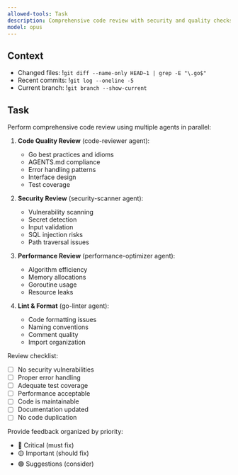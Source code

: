 ```yaml
---
allowed-tools: Task
description: Comprehensive code review with security and quality checks
model: opus
---
```


## Context
- Changed files: !`git diff --name-only HEAD~1 | grep -E "\.go$"`
- Recent commits: !`git log --oneline -5`
- Current branch: !`git branch --show-current`

## Task

Perform comprehensive code review using multiple agents in parallel:

1. **Code Quality Review** (code-reviewer agent):
   - Go best practices and idioms
   - AGENTS.md compliance
   - Error handling patterns
   - Interface design
   - Test coverage

2. **Security Review** (security-scanner agent):
   - Vulnerability scanning
   - Secret detection
   - Input validation
   - SQL injection risks
   - Path traversal issues

3. **Performance Review** (performance-optimizer agent):
   - Algorithm efficiency
   - Memory allocations
   - Goroutine usage
   - Resource leaks

4. **Lint & Format** (go-linter agent):
   - Code formatting issues
   - Naming conventions
   - Comment quality
   - Import organization

Review checklist:
- [ ] No security vulnerabilities
- [ ] Proper error handling
- [ ] Adequate test coverage
- [ ] Performance acceptable
- [ ] Code is maintainable
- [ ] Documentation updated
- [ ] No code duplication

Provide feedback organized by priority:
- 🔴 Critical (must fix)
- 🟡 Important (should fix)
- 🟢 Suggestions (consider)